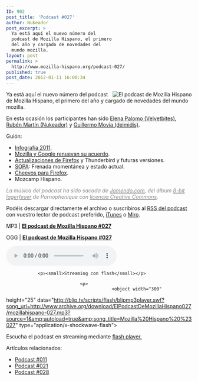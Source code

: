 ```yaml
---
ID: 902
post_title: 'Podcast #027'
author: Nukeador
post_excerpt: >
  Ya está aquí el nuevo número del
  podcast de Mozilla Hispano, el primero
  del año y cargado de novedades del
  mundo mozilla.
layout: post
permalink: >
  http://www.mozilla-hispano.org/podcast-027/
published: true
post_date: 2012-01-11 16:00:34
---
```

<p><img style="float: right;" src="http://www.mozilla-hispano.org/images/podcast_small.png" alt="El podcast de Mozilla Hispano" /></p>
<p>Ya está aquí el nuevo número del podcast de Mozilla Hispano, el primero del año y cargado de novedades del mundo mozilla.</p>
<p>En esta ocasión los participantes han sido <a href="http://twitter.com/velvetbites">Elena Palomo (Velvetbites)</a>, <a href="http://twitter.com/nukeador">Rubén Martí­n (Nukeador)</a> y <a href="http://twitter.com/deimidis">Guillermo Movia (deimidis)</a>.</p>
<p title="Mozilla Labs libera la primera versión del Proyecto de Aplicaciones Web">Guión:</p>
<ul>
<li><a href="http://www.mozilla-hispano.org/wp-content/uploads/firefox2011_final_ES2.jpg">Infografía 2011</a>.</li>
<li><a title="Google y Mozilla renuevan su acuerdo de colaboración" href="http://www.mozilla-hispano.org/google-y-mozilla-renuevan-su-acuerdo-de-colaboracion/">Mozilla y Google renuevan su acuerdo</a>.</li>
<li><a title="Mayor velocidad en el Javascript de Firefox" href="http://www.mozilla-hispano.org/mayor-velocidad-en-el-javascript-de-firefox/">Actualizaciones de Firefox</a> y Thunderbird y futuras versiones.</li>
<li><a title="Censurar lo incensurable" href="http://www.mozilla-hispano.org/censurar-lo-incensurable/">SOPA</a>: Frenada momentánea y estado actual.</li>
<li><a title="Cheevos para Firefox" href="http://www.mozilla-hispano.org/cheevos-para-firefox/">Cheevos para Firefox</a>.</li>
<li>Mozcamp Hispano.</li>
</ul>
<p><span style="color: #888888;"><em>La música del podcast ha sido sacada de <a href="http://www.jamendo.com" hreflang="es"><span style="color: #888888;">Jamendo.com</span></a>, del álbum <a href="http://www.jamendo.com/es/album/7505" hreflang="es"><span style="color: #888888;">8-bit lagerfeuer</span></a> de Pornophonique con <a href="http://creativecommons.org/licenses/by-nc-nd/2.0/es/" hreflang="es"><span style="color: #888888;">licencia Creative Commons</span></a>.</em></span></p>
<p>Podéis descargar directamente el archivo o suscribiros al <a hreflang="es" 
href="http://feeds.mozilla-hispano.org/mozillahispano-podcast">RSS del podcast</a> con vuestro lector de 
podcast preferido, <a hreflang="es" 
href="http://itunes.apple.com/es/podcast/el-podcast-de-mozilla-hispano/id347273991">iTunes</a> o <a href="http://www.miroguide.com/audio/14695">Miro</a>.</p><p>MP3 | <strong><a href="http://www.archive.org/download/ElPodcastDeMozillaHispano027/mozillahispano-027.mp3">El podcast de Mozilla 
Hispano #027</a></strong></p><p>OGG | <strong><a href="http://www.archive.org/download/ElPodcastDeMozillaHispano027/mozillahispano-027.ogg">El podcast de Mozilla 
Hispano #027</a></strong></p><p> 
	<audio controls="controls" src="http://www.archive.org/download/ElPodcastDeMozillaHispano027/mozillahispano-027.ogg" 
tabindex="0">
		
				<p><small>Streaming con flash</small></p>
						
								<p>
											<object width="300" 
height="25" data="http://blip.tv/scripts/flash/blipmp3player.swf?song_url=http://www.archive.org/download/ElPodcastDeMozillaHispano027/mozillahispano-027.mp3?source=1&amp;autoload=true&amp;song_title=Mozilla%20Hispano%20%23027" type="application/x-shockwave-flash">
														
																		
<param value="http://blip.tv/scripts/flash/blipmp3player.swf?song_url=http://www.archive.org/download/ElPodcastDeMozillaHispano027/mozillahispano-027.mp3%3Fsource%3D1&amp;autoload=true&amp;song_title=Mozilla%20Hispano%20%23027" name="movie"/>
																						
																										
<p>Escucha el podcast en streaming mediante <a href="http://www.macromedia.com/downloads/">flash 
player.</a></p>
																														
																																	
</object> 
																																			
</p>
																																				
</audio>
																																				
</p>
<p>Artículos relacionados:<ul>
<li><a href='http://www.mozilla-hispano.org/podcast-011/' rel='bookmark' title='Podcast #011'>Podcast #011</a></li>
<li><a href='http://www.mozilla-hispano.org/podcast-021/' rel='bookmark' title='Podcast #021'>Podcast #021</a></li>
<li><a href='http://www.mozilla-hispano.org/podcast-028/' rel='bookmark' title='Podcast #028'>Podcast #028</a></li>
</ul></p>